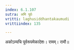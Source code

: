 ```yaml
---
index: 6.1.107
sutra: अमि पूर्वः
vritti: laghusiddhantakaumudi
vrittiindex: 135

---
```

अकोऽम्यचि पूर्वरूपमेकादेशः। रामम्। रामौ॥